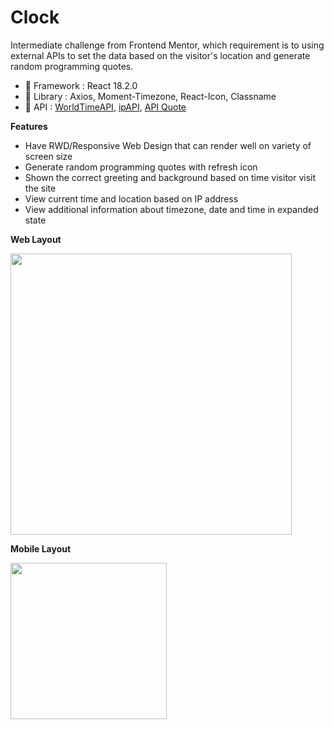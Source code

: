 # Clock

Intermediate challenge from Frontend Mentor, which requirement is to using external APIs to set the data based on the visitor's location and generate random programming quotes.

- 🍞 Framework : React 18.2.0
- 🥪 Library : Axios, Moment-Timezone, React-Icon, Classname
- 🥨 API : [WorldTimeAPI](http://worldtimeapi.org/ "WorldTimeAPI"), [ipAPI](https://ipapi.co/ "ipAPI"), [API Quote](https://api.quotable.io "Quotable")

**Features**
- Have RWD/Responsive Web Design that can render well on variety of screen size 
- Generate random programming quotes with refresh icon
- Shown the correct greeting and background based on time visitor visit the site
- View current time and location based on IP address
- View additional information about timezone, date and time in expanded state

**Web Layout**

<img src="" width="450px">

**Mobile Layout**

<img src="" width="250px">
